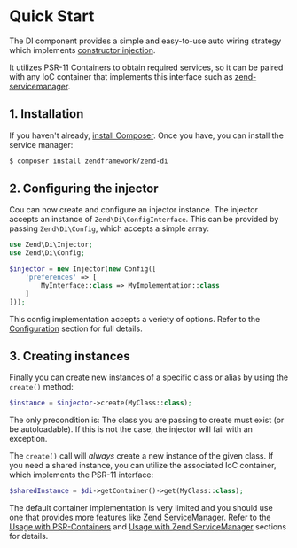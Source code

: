 # Quick Start

The DI component provides a simple and easy-to-use auto wiring strategy which implements
[constructor injection](https://en.wikipedia.org/wiki/Dependency_injection#Constructor_injection).

It utilizes PSR-11 Containers to obtain required services, so it can be paired with any IoC container
that implements this interface such as [zend-servicemanager](https://docs.zendframework.com/zend-servicemanager/).

## 1. Installation

If you haven't already, [install Composer](https://getcomposer.org/).
Once you have, you can install the service manager:

```bash
$ composer install zendframework/zend-di
```

## 2. Configuring the injector

Cou can now create and configure an injector instance. The injector accepts an instance of
`Zend\Di\ConfigInterface`. This can be provided by passing `Zend\Di\Config`, which accepts a simple array:

```php
use Zend\Di\Injector;
use Zend\Di\Config;

$injector = new Injector(new Config([
    'preferences' => [
        MyInterface::class => MyImplementation::class
    ]
]));
```

This config implementation accepts a veriety of options. Refer to the [Configuration](config.md) section for
full details.

## 3. Creating instances

Finally you can create new instances of a specific class or alias by using the `create()` method:

```php
$instance = $injector->create(MyClass::class);
```

The only precondition is: The class you are passing to create must exist (or be autoloadable).
If this is not the case, the injector will fail with an exception.

The `create()` call will _always_ create a new instance of the given class. If you
need a shared instance, you can utilize the associated IoC container, which implements the PSR-11 interface:

```php
$sharedInstance = $di->getContainer()->get(MyClass::class);
```

The default container implementation is very limited and you should use one that provides more features like
[Zend ServiceManager](https://docs.zendframework.com/zend-servicemanager/). Refer to the
[Usage with PSR-Containers](cookbook/use-with-psr-containers.md) and
[Usage with Zend ServiceManager](cookbook/use-with-servicemanager.md) sections for details.
